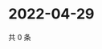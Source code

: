 # 2022-04-29

共 0 条

<!-- BEGIN WEIBO -->
<!-- 最后更新时间 Fri Apr 29 2022 11:24:16 GMT+0800 (China Standard Time) -->

<!-- END WEIBO -->
